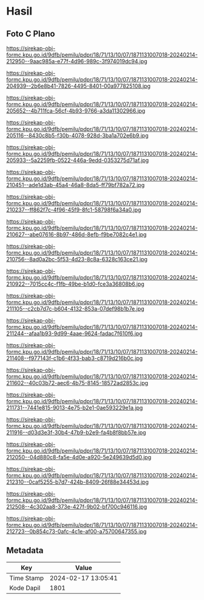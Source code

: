 # Hasil

## Foto C Plano

https://sirekap-obj-formc.kpu.go.id/9dfb/pemilu/pdpr/18/71/13/10/07/1871131007018-20240214-212950--9aac985a-e77f-4d96-989c-3f974019dc94.jpg

https://sirekap-obj-formc.kpu.go.id/9dfb/pemilu/pdpr/18/71/13/10/07/1871131007018-20240214-204939--2b6e8b41-7826-4495-8401-00a977825108.jpg

https://sirekap-obj-formc.kpu.go.id/9dfb/pemilu/pdpr/18/71/13/10/07/1871131007018-20240214-205652--4b711fca-56cf-4b93-9766-a3da11302966.jpg

https://sirekap-obj-formc.kpu.go.id/9dfb/pemilu/pdpr/18/71/13/10/07/1871131007018-20240214-205116--8430c8b5-f30b-4078-928d-3ba1a702e6b9.jpg

https://sirekap-obj-formc.kpu.go.id/9dfb/pemilu/pdpr/18/71/13/10/07/1871131007018-20240214-205933--5a2259fb-0522-446a-9edd-0353275d71af.jpg

https://sirekap-obj-formc.kpu.go.id/9dfb/pemilu/pdpr/18/71/13/10/07/1871131007018-20240214-210451--ade1d3ab-45a4-46a8-8da5-ff79bf782a72.jpg

https://sirekap-obj-formc.kpu.go.id/9dfb/pemilu/pdpr/18/71/13/10/07/1871131007018-20240214-210237--ff862f7c-4f96-45f9-8fc1-58798f6a34a0.jpg

https://sirekap-obj-formc.kpu.go.id/9dfb/pemilu/pdpr/18/71/13/10/07/1871131007018-20240214-210627--abe07616-8b97-486d-8efb-f9be7082c4e1.jpg

https://sirekap-obj-formc.kpu.go.id/9dfb/pemilu/pdpr/18/71/13/10/07/1871131007018-20240214-210756--8ad0a2bc-5f53-4d23-8c8a-6328c163ce21.jpg

https://sirekap-obj-formc.kpu.go.id/9dfb/pemilu/pdpr/18/71/13/10/07/1871131007018-20240214-210922--7015cc4c-f1fb-49be-b1d0-fce3a36808b6.jpg

https://sirekap-obj-formc.kpu.go.id/9dfb/pemilu/pdpr/18/71/13/10/07/1871131007018-20240214-211105--c2cb7d7c-b604-4132-853a-07def98b1b7e.jpg

https://sirekap-obj-formc.kpu.go.id/9dfb/pemilu/pdpr/18/71/13/10/07/1871131007018-20240214-211244--afaa1b93-9d99-4aae-9624-fadac7f610f6.jpg

https://sirekap-obj-formc.kpu.go.id/9dfb/pemilu/pdpr/18/71/13/10/07/1871131007018-20240214-211408--f977143f-c1b6-4f33-bab3-c8719d216b0c.jpg

https://sirekap-obj-formc.kpu.go.id/9dfb/pemilu/pdpr/18/71/13/10/07/1871131007018-20240214-211602--40c03b72-aec6-4b75-8145-18572ad2853c.jpg

https://sirekap-obj-formc.kpu.go.id/9dfb/pemilu/pdpr/18/71/13/10/07/1871131007018-20240214-211731--7441e815-9013-4e75-b2e1-0ae593229e1a.jpg

https://sirekap-obj-formc.kpu.go.id/9dfb/pemilu/pdpr/18/71/13/10/07/1871131007018-20240214-211916--d03d3e3f-30b4-47b9-b2e9-fa4b8f8bb57e.jpg

https://sirekap-obj-formc.kpu.go.id/9dfb/pemilu/pdpr/18/71/13/10/07/1871131007018-20240214-212050--04d880c8-fa5e-4d0e-a920-5e249639d5d0.jpg

https://sirekap-obj-formc.kpu.go.id/9dfb/pemilu/pdpr/18/71/13/10/07/1871131007018-20240214-212310--0caf5255-b7d7-424b-8409-26f88e34453d.jpg

https://sirekap-obj-formc.kpu.go.id/9dfb/pemilu/pdpr/18/71/13/10/07/1871131007018-20240214-212508--4c302aa8-373e-427f-9b02-bf700c946116.jpg

https://sirekap-obj-formc.kpu.go.id/9dfb/pemilu/pdpr/18/71/13/10/07/1871131007018-20240214-212723--0b854c73-0afc-4c1e-af00-a75700647355.jpg


## Metadata

| Key        | Value               |
| ---------- | ------------------- |
| Time Stamp | 2024-02-17 13:05:41 |
| Kode Dapil | 1801                |



